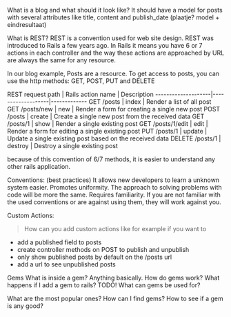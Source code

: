 What is a blog and what should it look like? It should have a model for posts with several attributes like title, content and publish_date
(plaatje? model + eindresultaat)

What is REST?
REST is a convention used for web site design. REST was introduced to Rails a few years ago. In Rails it means you have 6 or 7 actions in each controller and the way these actions are approached by URL are always the same for any resource. 

In our blog example, Posts are a resource. To get access to posts, you can use the http methods: GET, POST, PUT and DELETE

REST request path 	| Rails action name | Description --------------------|-------------------|------------- 
GET /posts 			| index 			| Render a list of all post 
GET /posts/new 		| new 				| Render a form for creating a single new post 
POST /posts 		| create 			| Create a single new post from the received data 
GET /posts/1 		| show 				| Render a single existing post 
GET /posts/1/edit 	| edit 				| Render a form for editing a single existing post 
PUT /posts/1 		| update 			| Update a single existing post based on the received data 
DELETE /posts/1 	| destroy 			| Destroy a single existing post 

because of this convention of 6/7 methods, it is easier to understand any other rails application.

Conventions: (best practices)
It allows new developers to learn a unknown system easier.
Promotes uniformity. The approach to solving problems with code will be more the same.
Requires familiarity. If you are not familiar with the used conventions or are against using them, they will work against you.

Custom Actions:
> How can you add custom actions like for example if you want to 
- add a published field to posts
- create controller methods on POST to publish and unpublish
- only show published posts by default on the /posts url
- add a url to see unpublished posts

Gems
What is inside a gem? Anything basically. 
How do gems work? What happens if I add a gem to rails? TODO!
What can gems be used for? 

What are the most popular ones? How can I find gems? How to see if a gem is any good? 
